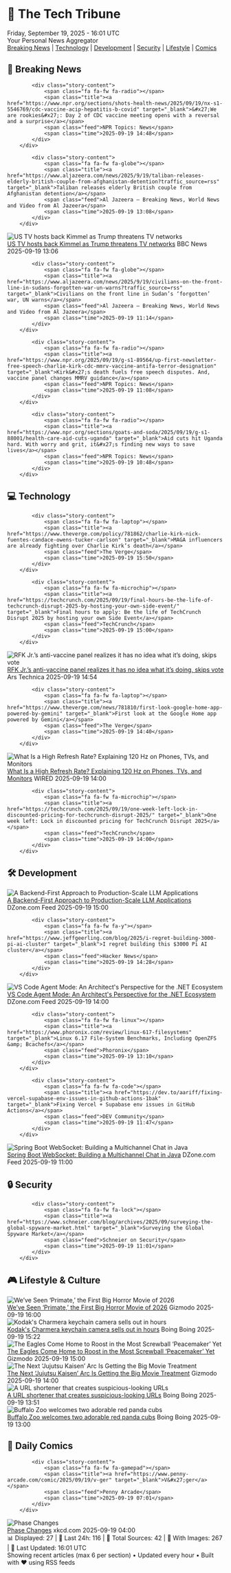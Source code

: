 <!-- Processing 54 RSS feeds at 2025-09-19 16:01:42 UTC -->
<!-- Processing: XKCD -->
<!-- Processing: Penny Arcade -->
<!-- Processing: Poorly Drawn Lines -->
<!-- Processing: Garfield -->
<!-- Processing: Dilbert -->
<!-- Processing: Questionable Content -->
<!-- Processing: Girl Genius -->
<!-- Processing: CNN Top Stories -->
<!-- Processing: BBC World News -->
<!-- Processing: BBC Breaking News -->
<!-- Processing: Reuters Top News -->
<!-- Processing: Reuters World News -->
<!-- Processing: NBC News Breaking -->
<!-- Processing: TechCrunch -->
<!-- Processing: The Verge -->
<!-- Processing: Lobsters Python -->
<!-- Processing: Phoronix Linux News -->
<!-- Processing: Linux.com -->
<!-- Processing: Ubuntu Blog -->
<!-- Processing: GitHub Blog -->
<!-- Processing: InfoQ -->
<!-- Processing: DZone -->
<!-- Processing: Coding Horror -->
<!-- Processing: The Pragmatic Engineer -->
<!-- Processing: Gizmodo -->
<!-- Processing: Boing Boing -->
<!-- Processing: Krebs on Security -->
<!-- Generated 6 new posts out of 27 feeds processed -->
<div class="newspaper-header">
    <h1 class="newspaper-title">📰 The Tech Tribune</h1>
    <div class="newspaper-date">Friday, September 19, 2025 - 16:01 UTC</div>
    <div class="newspaper-subtitle">Your Personal News Aggregator</div>
</div>

<div class="newspaper-nav">
    <a href="#breaking">Breaking News</a> |
    <a href="#tech">Technology</a> |
    <a href="#dev">Development</a> |
    <a href="#security">Security</a> |
    <a href="#lifestyle">Lifestyle</a> |
    <a href="#webcomics">Comics</a>
</div>

<div class="news-section breaking-news" id="breaking">
<h2 class="section-header">🚨 Breaking News</h2>
<div class="stories-container">
<div class="story">
            
            <div class="story-content">
                <span class="fa fa-fw fa-radio"></span>
                <span class="title"><a href="https://www.npr.org/sections/shots-health-news/2025/09/19/nx-s1-5546769/cdc-vaccine-acip-hepatitis-b-covid" target="_blank">&#x27;We are rookies&#x27;: Day 2 of CDC vaccine meeting opens with a reversal and a surprise</a></span>
                <span class="feed">NPR Topics: News</span>
                <span class="time">2025-09-19 14:48</span>
            </div>
        </div>
<div class="story">
            
            <div class="story-content">
                <span class="fa fa-fw fa-globe"></span>
                <span class="title"><a href="https://www.aljazeera.com/news/2025/9/19/taliban-releases-elderly-british-couple-from-afghanistan-detention?traffic_source=rss" target="_blank">Taliban releases elderly British couple from Afghanistan detention</a></span>
                <span class="feed">Al Jazeera – Breaking News, World News and Video from Al Jazeera</span>
                <span class="time">2025-09-19 13:08</span>
            </div>
        </div>
<div class="story">
            <img src="https://ichef.bbci.co.uk/ace/standard/240/cpsprodpb/3640/live/8c5550e0-954c-11f0-9cf6-cbf3e73ce2b9.jpg" alt="US TV hosts back Kimmel as Trump threatens TV networks" class="story-image" loading="lazy" onerror="this.style.display='none'">
            <div class="story-content">
                <span class="fa fa-fw fa-earth-americas"></span>
                <span class="title"><a href="https://www.bbc.com/news/articles/clyxjve3pe2o?at_medium=RSS&at_campaign=rss" target="_blank">US TV hosts back Kimmel as Trump threatens TV networks</a></span>
                <span class="feed">BBC News</span>
                <span class="time">2025-09-19 13:06</span>
            </div>
        </div>
<div class="story">
            
            <div class="story-content">
                <span class="fa fa-fw fa-globe"></span>
                <span class="title"><a href="https://www.aljazeera.com/news/2025/9/19/civilians-on-the-front-line-in-sudans-forgotten-war-un-warns?traffic_source=rss" target="_blank">Civilians on the front line in Sudan’s ‘forgotten’ war, UN warns</a></span>
                <span class="feed">Al Jazeera – Breaking News, World News and Video from Al Jazeera</span>
                <span class="time">2025-09-19 11:14</span>
            </div>
        </div>
<div class="story">
            
            <div class="story-content">
                <span class="fa fa-fw fa-radio"></span>
                <span class="title"><a href="https://www.npr.org/2025/09/19/g-s1-89564/up-first-newsletter-free-speech-charlie-kirk-cdc-mmrv-vaccine-antifa-terror-designation" target="_blank">Kirk&#x27;s death fuels free speech disputes. And, vaccine panel changes MMRV guidance</a></span>
                <span class="feed">NPR Topics: News</span>
                <span class="time">2025-09-19 11:08</span>
            </div>
        </div>
<div class="story">
            
            <div class="story-content">
                <span class="fa fa-fw fa-radio"></span>
                <span class="title"><a href="https://www.npr.org/sections/goats-and-soda/2025/09/19/g-s1-88001/health-care-aid-cuts-uganda" target="_blank">Aid cuts hit Uganda hard. With worry and grit, it&#x27;s finding new ways to save lives</a></span>
                <span class="feed">NPR Topics: News</span>
                <span class="time">2025-09-19 10:48</span>
            </div>
        </div>
</div>
</div>
<div class="news-section tech-news" id="tech">
<h2 class="section-header">💻 Technology</h2>
<div class="stories-container">
<div class="story">
            
            <div class="story-content">
                <span class="fa fa-fw fa-laptop"></span>
                <span class="title"><a href="https://www.theverge.com/policy/781862/charlie-kirk-nick-fuentes-candace-owens-tucker-carlson" target="_blank">MAGA influencers are already fighting over Charlie Kirk’s death</a></span>
                <span class="feed">The Verge</span>
                <span class="time">2025-09-19 15:50</span>
            </div>
        </div>
<div class="story">
            
            <div class="story-content">
                <span class="fa fa-fw fa-microchip"></span>
                <span class="title"><a href="https://techcrunch.com/2025/09/19/final-hours-be-the-life-of-techcrunch-disrupt-2025-by-hosting-your-own-side-event/" target="_blank">Final hours to apply: Be the life of TechCrunch Disrupt 2025 by hosting your own Side Event</a></span>
                <span class="feed">TechCrunch</span>
                <span class="time">2025-09-19 15:00</span>
            </div>
        </div>
<div class="story">
            <img src="https://cdn.arstechnica.net/wp-content/uploads/2025/09/GettyImages-2235571352-500x500.jpg" alt="RFK Jr.’s anti-vaccine panel realizes it has no idea what it’s doing, skips vote" class="story-image" loading="lazy" onerror="this.style.display='none'">
            <div class="story-content">
                <span class="fa fa-fw fa-cog"></span>
                <span class="title"><a href="https://arstechnica.com/health/2025/09/rfk-jr-s-anti-vaccine-panel-realizes-it-has-no-idea-what-its-doing-skips-vote/" target="_blank">RFK Jr.’s anti-vaccine panel realizes it has no idea what it’s doing, skips vote</a></span>
                <span class="feed">Ars Technica</span>
                <span class="time">2025-09-19 14:54</span>
            </div>
        </div>
<div class="story">
            
            <div class="story-content">
                <span class="fa fa-fw fa-laptop"></span>
                <span class="title"><a href="https://www.theverge.com/news/781810/first-look-google-home-app-powered-by-gemini" target="_blank">First look at the Google Home app powered by Gemini</a></span>
                <span class="feed">The Verge</span>
                <span class="time">2025-09-19 14:40</span>
            </div>
        </div>
<div class="story">
            <img src="https://media.wired.com/photos/64b060a53d9e6b1cb17a89c4/master/pass/Refresh-Rate-Explainer-Gear-GettyImages-1394308880.png" alt="What Is a High Refresh Rate? Explaining 120 Hz on Phones, TVs, and Monitors" class="story-image" loading="lazy" onerror="this.style.display='none'">
            <div class="story-content">
                <span class="fa fa-fw fa-bolt"></span>
                <span class="title"><a href="https://www.wired.com/story/high-refresh-rate-explained/" target="_blank">What Is a High Refresh Rate? Explaining 120 Hz on Phones, TVs, and Monitors</a></span>
                <span class="feed">WIRED</span>
                <span class="time">2025-09-19 14:00</span>
            </div>
        </div>
<div class="story">
            
            <div class="story-content">
                <span class="fa fa-fw fa-microchip"></span>
                <span class="title"><a href="https://techcrunch.com/2025/09/19/one-week-left-lock-in-discounted-pricing-for-techcrunch-disrupt-2025/" target="_blank">One week left: Lock in discounted pricing for TechCrunch Disrupt 2025</a></span>
                <span class="feed">TechCrunch</span>
                <span class="time">2025-09-19 14:00</span>
            </div>
        </div>
</div>
</div>
<div class="news-section dev-news" id="dev">
<h2 class="section-header">🛠️ Development</h2>
<div class="stories-container">
<div class="story">
            <img src="https://dz2cdn1.dzone.com/thumbnail?fid=18630506&w=600" alt="A Backend-First Approach to Production-Scale LLM Applications" class="story-image" loading="lazy" onerror="this.style.display='none'">
            <div class="story-content">
                <span class="fa fa-fw fa-newspaper"></span>
                <span class="title"><a href="https://dzone.com/articles/backend-first-approach-production-llm-apps" target="_blank">A Backend-First Approach to Production-Scale LLM Applications</a></span>
                <span class="feed">DZone.com Feed</span>
                <span class="time">2025-09-19 15:00</span>
            </div>
        </div>
<div class="story">
            
            <div class="story-content">
                <span class="fa fa-fw fa-y"></span>
                <span class="title"><a href="https://www.jeffgeerling.com/blog/2025/i-regret-building-3000-pi-ai-cluster" target="_blank">I regret building this $3000 Pi AI cluster</a></span>
                <span class="feed">Hacker News</span>
                <span class="time">2025-09-19 14:28</span>
            </div>
        </div>
<div class="story">
            <img src="https://dz2cdn1.dzone.com/thumbnail?fid=18630480&w=600" alt="VS Code Agent Mode: An Architect&#x27;s Perspective for the .NET Ecosystem" class="story-image" loading="lazy" onerror="this.style.display='none'">
            <div class="story-content">
                <span class="fa fa-fw fa-newspaper"></span>
                <span class="title"><a href="https://dzone.com/articles/vs-code-agent-mode-dotnet" target="_blank">VS Code Agent Mode: An Architect&#x27;s Perspective for the .NET Ecosystem</a></span>
                <span class="feed">DZone.com Feed</span>
                <span class="time">2025-09-19 14:00</span>
            </div>
        </div>
<div class="story">
            
            <div class="story-content">
                <span class="fa fa-fw fa-linux"></span>
                <span class="title"><a href="https://www.phoronix.com/review/linux-617-filesystems" target="_blank">Linux 6.17 File-System Benchmarks, Including OpenZFS &amp; Bcachefs</a></span>
                <span class="feed">Phoronix</span>
                <span class="time">2025-09-19 13:10</span>
            </div>
        </div>
<div class="story">
            
            <div class="story-content">
                <span class="fa fa-fw fa-code"></span>
                <span class="title"><a href="https://dev.to/aariff/fixing-vercel-supabase-env-issues-in-github-actions-1bak" target="_blank">Fixing Vercel + Supabase env issues in GitHub Actions</a></span>
                <span class="feed">DEV Community</span>
                <span class="time">2025-09-19 11:47</span>
            </div>
        </div>
<div class="story">
            <img src="https://dz2cdn1.dzone.com/thumbnail?fid=18628736&w=600" alt="Spring Boot WebSocket: Building a Multichannel Chat in Java" class="story-image" loading="lazy" onerror="this.style.display='none'">
            <div class="story-content">
                <span class="fa fa-fw fa-newspaper"></span>
                <span class="title"><a href="https://dzone.com/articles/spring-boot-websocket-multichannel-chat-java" target="_blank">Spring Boot WebSocket: Building a Multichannel Chat in Java</a></span>
                <span class="feed">DZone.com Feed</span>
                <span class="time">2025-09-19 11:00</span>
            </div>
        </div>
</div>
</div>
<div class="news-section security-news" id="security">
<h2 class="section-header">🔒 Security</h2>
<div class="stories-container">
<div class="story">
            
            <div class="story-content">
                <span class="fa fa-fw fa-lock"></span>
                <span class="title"><a href="https://www.schneier.com/blog/archives/2025/09/surveying-the-global-spyware-market.html" target="_blank">Surveying the Global Spyware Market</a></span>
                <span class="feed">Schneier on Security</span>
                <span class="time">2025-09-19 11:01</span>
            </div>
        </div>
</div>
</div>
<div class="news-section lifestyle-news" id="lifestyle">
<h2 class="section-header">🎮 Lifestyle & Culture</h2>
<div class="stories-container">
<div class="story">
            <img src="https://gizmodo.com/app/uploads/2025/09/Primate-Movie-review.jpg" alt="We’ve Seen ‘Primate,’ the First Big Horror Movie of 2026" class="story-image" loading="lazy" onerror="this.style.display='none'">
            <div class="story-content">
                <span class="fa fa-fw fa-computer"></span>
                <span class="title"><a href="https://gizmodo.com/primate-movie-review-2026-horror-fantastic-fest-2000661195" target="_blank">We’ve Seen ‘Primate,’ the First Big Horror Movie of 2026</a></span>
                <span class="feed">Gizmodo</span>
                <span class="time">2025-09-19 16:00</span>
            </div>
        </div>
<div class="story">
            <img src="https://i0.wp.com/boingboing.net/wp-content/uploads/2025/09/2025-09-12-image-6-j-scaled.webp?fit=2560%2C1440&amp;quality=55&amp;ssl=1" alt="Kodak&#x27;s Charmera keychain camera sells out in hours" class="story-image" loading="lazy" onerror="this.style.display='none'">
            <div class="story-content">
                <span class="fa fa-fw fa-arrow-right"></span>
                <span class="title"><a href="https://boingboing.net/2025/09/19/kodaks-charmera-keychain-camera-sells-out-in-hours.html" target="_blank">Kodak&#x27;s Charmera keychain camera sells out in hours</a></span>
                <span class="feed">Boing Boing</span>
                <span class="time">2025-09-19 15:22</span>
            </div>
        </div>
<div class="story">
            <img src="https://gizmodo.com/app/uploads/2025/09/Peacemaker-DC-Studios-Recap.jpg" alt="The Eagles Come Home to Roost in the Most Screwball ‘Peacemaker’ Yet" class="story-image" loading="lazy" onerror="this.style.display='none'">
            <div class="story-content">
                <span class="fa fa-fw fa-computer"></span>
                <span class="title"><a href="https://gizmodo.com/peacemaker-recap-back-to-the-suture-episode-5-dcu-2000661018" target="_blank">The Eagles Come Home to Roost in the Most Screwball ‘Peacemaker’ Yet</a></span>
                <span class="feed">Gizmodo</span>
                <span class="time">2025-09-19 15:00</span>
            </div>
        </div>
<div class="story">
            <img src="https://gizmodo.com/app/uploads/2025/09/Jujutsu-Kaisen-Execution-Anime-Mappa-Gkids.jpg" alt="The Next ‘Jujutsu Kaisen’ Arc Is Getting the Big Movie Treatment" class="story-image" loading="lazy" onerror="this.style.display='none'">
            <div class="story-content">
                <span class="fa fa-fw fa-computer"></span>
                <span class="title"><a href="https://gizmodo.com/jujutsu-kaisen-execution-trailer-season-3-gkids-release-date-2000661370" target="_blank">The Next ‘Jujutsu Kaisen’ Arc Is Getting the Big Movie Treatment</a></span>
                <span class="feed">Gizmodo</span>
                <span class="time">2025-09-19 14:00</span>
            </div>
        </div>
<div class="story">
            <img src="https://i0.wp.com/boingboing.net/wp-content/uploads/2025/09/badurls.jpg?fit=1600%2C1000&amp;quality=60&amp;ssl=1" alt="A URL shortener that creates suspicious-looking URLs" class="story-image" loading="lazy" onerror="this.style.display='none'">
            <div class="story-content">
                <span class="fa fa-fw fa-arrow-right"></span>
                <span class="title"><a href="https://boingboing.net/2025/09/19/a-url-shortener-that-creates-suspicious-looking-urls.html" target="_blank">A URL shortener that creates suspicious-looking URLs</a></span>
                <span class="feed">Boing Boing</span>
                <span class="time">2025-09-19 13:51</span>
            </div>
        </div>
<div class="story">
            <img src="https://i0.wp.com/boingboing.net/wp-content/uploads/2025/06/red-panda.jpg?fit=1080%2C720&amp;quality=60&amp;ssl=1" alt="Buffalo Zoo welcomes two adorable red panda cubs" class="story-image" loading="lazy" onerror="this.style.display='none'">
            <div class="story-content">
                <span class="fa fa-fw fa-arrow-right"></span>
                <span class="title"><a href="https://boingboing.net/2025/09/19/buffalo-zoo-welcomes-two-adorable-red-panda-cubs.html" target="_blank">Buffalo Zoo welcomes two adorable red panda cubs</a></span>
                <span class="feed">Boing Boing</span>
                <span class="time">2025-09-19 13:00</span>
            </div>
        </div>
</div>
</div>
<div class="news-section webcomics-section" id="webcomics">
<h2 class="section-header">🎨 Daily Comics</h2>
<div class="stories-container">
<div class="story">
            
            <div class="story-content">
                <span class="fa fa-fw fa-gamepad"></span>
                <span class="title"><a href="https://www.penny-arcade.com/comic/2025/09/19/v-ger" target="_blank">V&#x27;ger</a></span>
                <span class="feed">Penny Arcade</span>
                <span class="time">2025-09-19 07:01</span>
            </div>
        </div>
<div class="story">
            <img src="https://imgs.xkcd.com/comics/phase_changes.png" alt="Phase Changes" class="story-image" loading="lazy" onerror="this.style.display='none'">
            <div class="story-content">
                <span class="fa fa-fw fa-laugh"></span>
                <span class="title"><a href="https://xkcd.com/3144/" target="_blank">Phase Changes</a></span>
                <span class="feed">xkcd.com</span>
                <span class="time">2025-09-19 04:00</span>
            </div>
        </div>
</div>
</div>

<div class="newspaper-footer">
    <div class="stats">
        📊 Displayed: 27 | 📅 Last 24h: 116 | 📡 Total Sources: 42 | 📸 With Images: 267 |
        🔄 Last Updated: 16:01 UTC
    </div>
    <div class="footer-note">
        Showing recent articles (max 6 per section) • Updated every hour • Built with ❤️ using RSS feeds
    </div>
</div>
